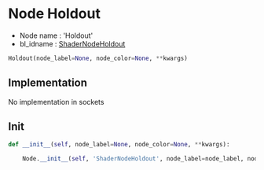 # Node Holdout

- Node name : 'Holdout'
- bl_idname : [ShaderNodeHoldout](https://docs.blender.org/api/current/bpy.types.ShaderNodeHoldout.html)


``` python
Holdout(node_label=None, node_color=None, **kwargs)
```
## Implementation

No implementation in sockets

## Init

``` python
def __init__(self, node_label=None, node_color=None, **kwargs):

    Node.__init__(self, 'ShaderNodeHoldout', node_label=node_label, node_color=node_color, **kwargs)
```
